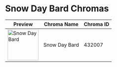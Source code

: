# Snow Day Bard Chromas

| Preview | Chroma Name | Chroma ID |
|---|---|---|
| <img src='https://raw.communitydragon.org/latest/plugins/rcp-be-lol-game-data/global/default/v1/champion-chroma-images/432/432007.png' alt='Snow Day Bard' width='100'> | Snow Day Bard | 432007 |
